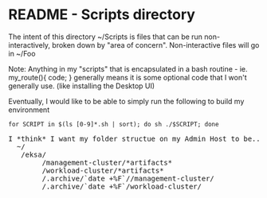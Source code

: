 # README - Scripts directory

The intent of this directory ~/Scripts is files that can be run non-interactively, broken down by "area of concern".
Non-interactive files will go in ~/Foo

Note:  Anything in my "scripts" that is encapsulated in a bash routine - ie. my_route(){ code; } generally means it is some optional code that I won't generally
 use. (like installing the Desktop UI)

Eventually, I would like to be able to simply run the following to build my environment
```
for SCRIPT in $(ls [0-9]*.sh | sort); do sh ./$SCRIPT; done
```

<pre>
I *think* I want my folder structue on my Admin Host to be...
  ~/ 
   /eksa/
        /management-cluster/*artifacts*
        /workload-cluster/*artifacts*
        /.archive/`date +%F`//management-cluster/
        /.archive/`date +%F`/workload-cluster/
</pre>

